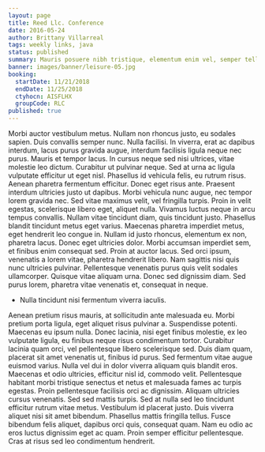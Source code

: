 ```yaml
---
layout: page
title: Reed Llc. Conference
date: 2016-05-24
author: Brittany Villarreal
tags: weekly links, java
status: published
summary: Mauris posuere nibh tristique, elementum enim vel, semper tellus.
banner: images/banner/leisure-05.jpg
booking:
  startDate: 11/21/2018
  endDate: 11/25/2018
  ctyhocn: AISFLHX
  groupCode: RLC
published: true
---
```

Morbi auctor vestibulum metus. Nullam non rhoncus justo, eu sodales sapien. Duis convallis semper nunc. Nulla facilisi. In viverra, erat ac dapibus interdum, lacus purus gravida augue, interdum facilisis ligula neque nec purus. Mauris et tempor lacus. In cursus neque sed nisi ultrices, vitae molestie leo dictum. Curabitur ut pulvinar neque. Sed at urna ac ligula vulputate efficitur ut eget nisl. Phasellus id vehicula felis, eu rutrum risus. Aenean pharetra fermentum efficitur. Donec eget risus ante. Praesent interdum ultricies justo ut dapibus. Morbi vehicula nunc augue, nec tempor lorem gravida nec.
Sed vitae maximus velit, vel fringilla turpis. Proin in velit egestas, scelerisque libero eget, aliquet nulla. Vivamus luctus neque in arcu tempus convallis. Nullam vitae tincidunt diam, quis tincidunt justo. Phasellus blandit tincidunt metus eget varius. Maecenas pharetra imperdiet metus, eget hendrerit leo congue in. Nullam id justo rhoncus, elementum ex non, pharetra lacus. Donec eget ultricies dolor. Morbi accumsan imperdiet sem, et finibus enim consequat sed. Proin at auctor lacus. Sed orci ipsum, venenatis a lorem vitae, pharetra hendrerit libero. Nam sagittis nisi quis nunc ultricies pulvinar. Pellentesque venenatis purus quis velit sodales ullamcorper. Quisque vitae aliquam urna. Donec sed dignissim diam. Sed purus lorem, pharetra vitae venenatis et, consequat in neque.

* Nulla tincidunt nisi fermentum viverra iaculis.

Aenean pretium risus mauris, at sollicitudin ante malesuada eu. Morbi pretium porta ligula, eget aliquet risus pulvinar a. Suspendisse potenti. Maecenas eu ipsum nulla. Donec lacinia, nisi eget finibus molestie, ex leo vulputate ligula, eu finibus neque risus condimentum tortor. Curabitur lacinia quam orci, vel pellentesque libero scelerisque sed. Duis diam quam, placerat sit amet venenatis ut, finibus id purus.
Sed fermentum vitae augue euismod varius. Nulla vel dui in dolor viverra aliquam quis blandit eros. Maecenas et odio ultricies, efficitur nisl id, commodo velit. Pellentesque habitant morbi tristique senectus et netus et malesuada fames ac turpis egestas. Proin pellentesque facilisis orci ac dignissim. Aliquam ultricies cursus venenatis. Sed sed mattis turpis. Sed at nulla sed leo tincidunt efficitur rutrum vitae metus. Vestibulum id placerat justo. Duis viverra aliquet nisi sit amet bibendum. Phasellus mattis fringilla tellus. Fusce bibendum felis aliquet, dapibus orci quis, consequat quam. Nam eu odio ac eros luctus dignissim eget ac quam. Proin semper efficitur pellentesque. Cras at risus sed leo condimentum hendrerit.
